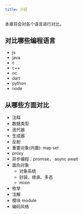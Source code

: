```yaml
---
title: 介绍
---
```


本章将会对各个语言进行对比。

## 对比哪些编程语言

-   js
-   java
-   c
-   c++
-   oc
-   dart
-   python
-   node

## 从哪些方面对比

-   注释
-   数据类型
-   迭代器
-   生成器
-   反射
-   重要对象(内置): map set
-   proxy
-   异步编程：promise， async await
-   面向对象
    -   对象系统
    -   封装、继承、多态
    -   mixin
-   枚举
-   注解
-   模块 module
-   编码风格
